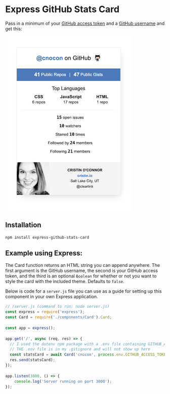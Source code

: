 # Express GitHub Stats Card

Pass in a minimum of your [GitHub access token](https://docs.github.com/en/free-pro-team@latest/github/authenticating-to-github/creating-a-personal-access-token) and a [GitHub username](https://docs.github.com/en/free-pro-team@latest/github/setting-up-and-managing-your-github-user-account/remembering-your-github-username-or-email) and get this:

![Widget Screenshot](github-stats-card-screenshot.png)

## Installation

```bash
npm install express-github-stats-card
```

## Example using Express:

The Card function returns an HTML string you can append anywhere. The first argument is the GitHub username, the second is your GitHub access token, and the third is an optional `Boolean` for whether or not you want to style the card with the included theme. Defaults to `false`.

Below is code for a `server.js` file you can use as a guide for setting up this component in your own Express application.

```js
// /server.js (command to run: node server.js)
const express = require('express');
const Card = require('./components/Card').Card;

const app = express();

app.get('/', async (req, res) => {
  // I used the dotenv npm package with a .env file containing GITHUB_ACCESS_TOKEN. 
  // THE .env file is in my .gitignore and will not show up here
  const statsCard = await Card('cnocon', process.env.GITHUB_ACCESS_TOKEN, true);
  res.send(statsCard);
});

app.listen(3000, () => {
	console.log('Server running on port 3000');
});
```
